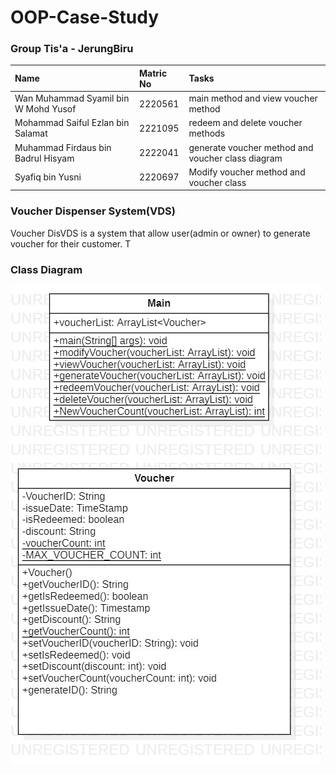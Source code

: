 # OOP-Case-Study

### Group Tis'a - JerungBiru
| Name     | Matric No           | Tasks  |
| :------------- |:-------------| :-----|
| Wan Muhammad Syamil bin W Mohd Yusof| 2220561 | main method and view voucher method |
| Mohammad Saiful Ezlan bin Salamat|2221095| redeem and delete voucher methods |
| Muhammad Firdaus bin Badrul Hisyam | 2222041 |generate voucher method and voucher class diagram|
| Syafiq bin Yusni | 2220697 | Modify voucher method and voucher class |

### Voucher Dispenser System(VDS)
Voucher DisVDS is a system that allow user(admin or owner) to generate voucher for their customer. T

### Class Diagram
![Class Diagram](https://github.com/syamilu/OOP-Case-Study/blob/ad6285212a2308ca97cab0f9f8d57f2d9713cd48/Class%20Diagram-%20Voucher.png)
